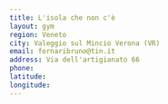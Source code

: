 ```yaml
---
title: L'isola che non c'è
layout: gym
region: Veneto
city: Valeggio sul Mincio Verona (VR)
email: fornaribruno@tin.it
address: Via dell'artigianato 66
phone: 
latitude: 
longitude: 
---
```


